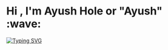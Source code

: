 
<h1><b>Hi , I'm Ayush Hole or "Ayush"  :wave: </b></h1>

<a href="https://git.io/typing-svg"><img src="https://readme-typing-svg.demolab.com?font=Fira+Code&pause=1000&width=435&lines=Full Stack Developer/Researcher" alt="Typing SVG" /></a>
